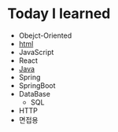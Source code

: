 # Today I learned 

- Obejct-Oriented
- [html](./HTML/)
- JavaScript
- React
- [Java](./Java/)
- Spring 
- SpringBoot
- DataBase
    - SQL
- HTTP    
- 면접용 
